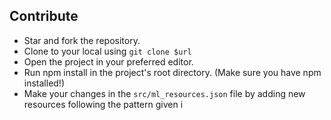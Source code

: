 ## Contribute

- Star and fork the repository.
- Clone to your local using `git clone $url`
- Open the project in your preferred editor.
- Run npm install in the project's root directory. (Make sure you have npm installed!)
- Make your changes in the `src/ml_resources.json` file by adding new resources following the pattern given i